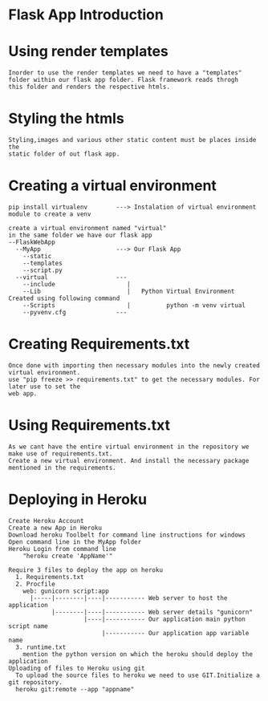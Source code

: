 # Flask App Introduction



# Using render templates
    Inorder to use the render templates we need to have a "templates"
    folder within our flask app folder. Flask framework reads throgh 
    this folder and renders the respective htmls.

# Styling the htmls
    Styling,images and various other static content must be places inside the 
    static folder of out flask app.

# Creating a virtual environment
    pip install virtualenv        ---> Instalation of virtual environment module to create a venv

    create a virtual environment named "virtual"
    in the same folder we have our flask app
    --FlaskWebApp
      --MyApp                     ---> Our Flask App
        --static
        --templates
        --script.py
      --virtual                   ---
        --include                    |
        --Lib                        |   Python Virtual Environment Created using following command
        --Scripts                    |          python -m venv virtual
        --pyvenv.cfg              ---

# Creating Requirements.txt
    Once done with importing then necessary modules into the newly created virtual environment.
    use "pip freeze >> requirements.txt" to get the necessary modules. For later use to set the
    web app.

# Using Requirements.txt
    As we cant have the entire virtual environment in the repository we make use of requirements.txt.
    Create a new virtual environment. And install the necessary package mentioned in the requirements.

# Deploying in Heroku
    Create Heroku Account
    Create a new App in Heroku
    Download heroku Toolbelt for command line instructions for windows
    Open command line in the MyApp folder
    Heroku Login from command line
        "heroku create 'AppName'"

    Require 3 files to deploy the app on heroku 
      1. Requirements.txt
      2. Procfile
        web: gunicorn script:app
          |-----|--------|----|----------- Web server to host the application
                |--------|----|----------- Web server details "gunicorn"
                         |----|----------- Our application main python script name  
                              |----------- Our application app variable name
      3. runtime.txt
        mention the python version on which the heroku should deploy the application
    Uploading of files to Heroku using git
      To upload the source files to heroku we need to use GIT.Initialize a git repository.   
      heroku git:remote --app "appname"
  
                                  
